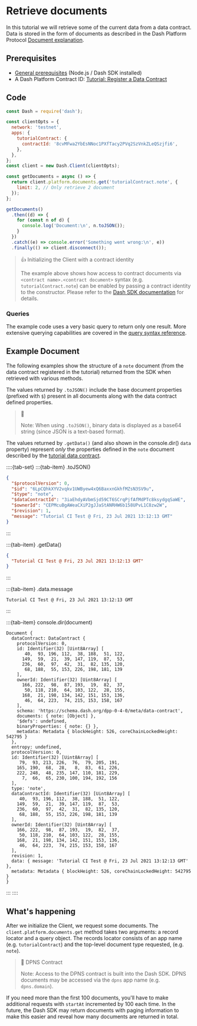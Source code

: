 # Retrieve documents

In this tutorial we will retrieve some of the current data from a data contract. Data is stored in the form of documents as described in the Dash Platform Protocol [Document explanation](../../explanations/platform-protocol-document.md).

## Prerequisites

- [General prerequisites](../../tutorials/introduction.md#prerequisites) (Node.js / Dash SDK installed)
- A Dash Platform Contract ID: [Tutorial: Register a Data Contract](../../tutorials/contracts-and-documents/register-a-data-contract.md)

## Code

```javascript
const Dash = require('dash');

const clientOpts = {
  network: 'testnet',
  apps: {
    tutorialContract: {
      contractId: '8cvMFwa2YbEsNNoc1PXfTacy2PVq2SzVnkZLeQSzjfi6',
    },
  },
};
const client = new Dash.Client(clientOpts);

const getDocuments = async () => {
  return client.platform.documents.get('tutorialContract.note', {
    limit: 2, // Only retrieve 2 document
  });
};

getDocuments()
  .then((d) => {
    for (const n of d) {
      console.log('Document:\n', n.toJSON());
    }
  })
  .catch((e) => console.error('Something went wrong:\n', e))
  .finally(() => client.disconnect());
```

> 👍 Initializing the Client with a contract identity
>
> The example above shows how access to contract documents via `<contract name>.<contract document>` syntax (e.g. `tutorialContract.note`) can be enabled by passing a contract identity to the constructor. Please refer to the [Dash SDK documentation](https://github.com/dashevo/platform/blob/master/packages/js-dash-sdk/docs/getting-started/multiple-apps.md) for details.

### Queries

The example code uses a very basic query to return only one result. More extensive querying capabilities are covered in the [query syntax reference](../../reference/query-syntax.md).

## Example Document

The following examples show the structure of a `note` document (from the data contract registered in the tutorial) returned from the SDK when retrieved with various methods.

The values returned by `.toJSON()` include the base document properties (prefixed with `$`) present in all documents along with the data contract defined properties.

> 📘
>
> Note: When using `.toJSON()`, binary data is displayed as a base64 string (since JSON is a text-based format).

The values returned by `.getData()` (and also shown in the console.dir() `data` property) represent _only_ the properties defined in the `note` document described by the [tutorial data contract](../../tutorials/contracts-and-documents/register-a-data-contract.md#code).

::::{tab-set}
:::{tab-item} .toJSON()
```json
{
  "$protocolVersion": 0,
  "$id": "6LpCQhkXYV2vqkv1UWByew4xQ6BaxxnGkhfMZsN3SV9u",
  "$type": "note",
  "$dataContractId": "3iaEhdyAVbmSjd59CT6SCrqPjfAfMdPTc8ksydgqSaWE",
  "$ownerId": "CEPMcuBgAWeaCXiP2gJJaStANRHW6b158UPvL1C8zw2W",
  "$revision": 1,
  "message": "Tutorial CI Test @ Fri, 23 Jul 2021 13:12:13 GMT"
}
```
:::

:::{tab-item} .getData()
```json
{
  "Tutorial CI Test @ Fri, 23 Jul 2021 13:12:13 GMT"
}
```
:::

:::{tab-item} .data.message
```text
Tutorial CI Test @ Fri, 23 Jul 2021 13:12:13 GMT
```
:::

:::{tab-item} console.dir(document)
```text
Document {
  dataContract: DataContract {
    protocolVersion: 0,
    id: Identifier(32) [Uint8Array] [
       40,  93, 196, 112,  38, 188,  51, 122,
      149,  59,  21,  39, 147, 119,  87,  53,
      236,  60,  97,  42,  31,  82, 135, 120,
       68, 188,  55, 153, 226, 198, 181, 139
    ],
    ownerId: Identifier(32) [Uint8Array] [
      166, 222,  98,  87, 193,  19,  82,  37,
       50, 118, 210,  64, 103, 122,  28, 155,
      168,  21, 198, 134, 142, 151, 153, 136,
       46,  64, 223,  74, 215, 153, 158, 167
    ],
    schema: 'https://schema.dash.org/dpp-0-4-0/meta/data-contract',
    documents: { note: [Object] },
    '$defs': undefined,
    binaryProperties: { note: {} },
    metadata: Metadata { blockHeight: 526, coreChainLockedHeight: 542795 }
  },
  entropy: undefined,
  protocolVersion: 0,
  id: Identifier(32) [Uint8Array] [
     79,  93, 213, 226,  76,  79, 205, 191,
    165, 190,  68,  28,   8,  83,  61, 226,
    222, 248,  48, 235, 147, 110, 181, 229,
      7,  66,  65, 230, 100, 194, 192, 156
  ],
  type: 'note',
  dataContractId: Identifier(32) [Uint8Array] [
     40,  93, 196, 112,  38, 188,  51, 122,
    149,  59,  21,  39, 147, 119,  87,  53,
    236,  60,  97,  42,  31,  82, 135, 120,
     68, 188,  55, 153, 226, 198, 181, 139
  ],
  ownerId: Identifier(32) [Uint8Array] [
    166, 222,  98,  87, 193,  19,  82,  37,
     50, 118, 210,  64, 103, 122,  28, 155,
    168,  21, 198, 134, 142, 151, 153, 136,
     46,  64, 223,  74, 215, 153, 158, 167
  ],
  revision: 1,
  data: { message: 'Tutorial CI Test @ Fri, 23 Jul 2021 13:12:13 GMT' },
  metadata: Metadata { blockHeight: 526, coreChainLockedHeight: 542795 }
}
```
:::
::::

## What's happening

After we initialize the Client, we request some documents. The `client.platform.documents.get` method takes two arguments: a record locator and a query object. The records locator consists of an app name (e.g. `tutorialContract`) and the top-level document type requested, (e.g. `note`).

> 📘 DPNS Contract
>
> Note: Access to the DPNS contract is built into the Dash SDK. DPNS documents may be accessed via the `dpns` app name (e.g. `dpns.domain`).

If you need more than the first 100 documents, you'll have to make additional requests with `startAt` incremented by 100 each time. In the future, the Dash SDK may return documents with paging information to make this easier and reveal how many documents are returned in total.
